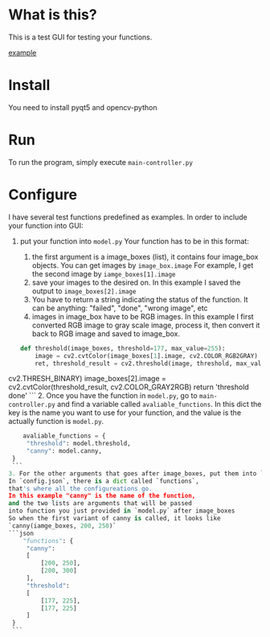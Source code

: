 # What is this?

This is a test GUI for testing your functions.

[example](./example.gif)

# Install

You need to install pyqt5 and opencv-python

# Run

To run the program, simply execute `main-controller.py`

# Configure

I have several test functions predefined as examples. 
In order to include your function into GUI:

1. put your function into `model.py`
   Your function has to be in this format:
   1. the first argument is a image_boxes (list),
   it contains four image_box objects.
   You can get images by `image_box.image`
   For example, I get the second image by `iamge_boxes[1].image`
   2. save your images to the desired on. 
   In this example I saved the output to `image_boxes[2].image`
   3. You have to return a string indicating the status of the function.
   It can be anything: "failed", "done", "wrong image", etc
   4. images in image_box have to be RGB images.
   In this example I first converted RGB image to gray scale image,
   process it, then convert it back to RGB image and saved to image_box.

    ```python
    def threshold(image_boxes, threshold=177, max_value=255):
        image = cv2.cvtColor(image_boxes[1].image, cv2.COLOR_RGB2GRAY)
        ret, threshold_result = cv2.threshold(image, threshold, max_value,
cv2.THRESH_BINARY)
        image_boxes[2].image = cv2.cvtColor(threshold_result, cv2.COLOR_GRAY2RGB)
        return 'threshold done'
    ```
2. Once you have the function in `model.py`,
   go to `main-controller.py` and find a variable called `avaliable_functions`.
   In this dict the key is the name you want to use for your function,
   and the value is the actually function is `model.py`.
   ```python
       avaliable_functions = {
        "threshold": model.threshold,
        "canny": model.canny,
    }
    ```
3. For the other arguments that goes after image_boxes, put them into `config.json`
   In `config.json`, there is a dict called `functions`,
   that's where all the configureations go.
   In this example "canny" is the name of the function,
   and the two lists are arguments that will be passed 
   into function you just provided in `model.py` after image_boxes
   So when the first variant of canny is called, it looks like
   `canny(iamge_boxes, 200, 250)`
   ```json
       "functions": {
        "canny":
        [
            [200, 250],
            [200, 300]
        ],
        "threshold":
        [
            [177, 225],
            [177, 225]
        ]
    }
    ```

